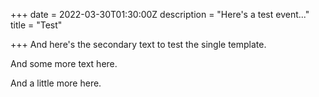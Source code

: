 +++
date = 2022-03-30T01:30:00Z
description = "Here's a test event..."
title = "Test"

+++
And here's the secondary text to test the single template.

And some more text here.

And a little more here.